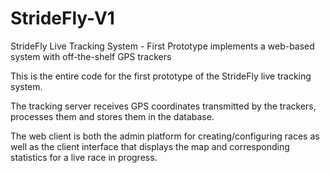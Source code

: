 # StrideFly-V1
StrideFly Live Tracking System - First Prototype implements a web-based system with off-the-shelf GPS trackers

This is the entire code for the first prototype of the StrideFly live tracking system.

The tracking server receives GPS coordinates transmitted by the trackers, processes them and stores them in the database.

The web client is both the admin platform for creating/configuring races as well as the client interface that displays the map and corresponding statistics for a live race in progress.
